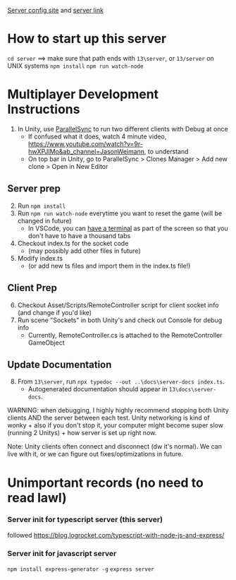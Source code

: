 [Server config site](https://dashboard.heroku.com/apps/cs130-hacman) and [server link](https://cs130-hacman.herokuapp.com/)

# How to start up this server
`cd server` ==> make sure that path ends with `13\server`, or `13/server` on UNIX systems
`npm install`
`npm run watch-node`

# Multiplayer Development Instructions
1. In Unity, use [ParallelSync](https://github.com/VeriorPies/ParrelSync/tree/1.4.1) to run two different clients with Debug at once
    - If confused what it does, watch 4 minute video, https://www.youtube.com/watch?v=9r-hwXPJIMo&ab_channel=JasonWeimann, to understand
    - On top bar in Unity, go to ParallelSync > Clones Manager > Add new clone > Open in New Editor

## Server prep
2. Run `npm install`
3. Run `npm run watch-node` everytime you want to reset the game (will be changed in future)
    - In VSCode, you can [have a terminal](https://code.visualstudio.com/docs/editor/integrated-terminal) as part of the screen so that you don't have to have a thousand tabs
4. Checkout index.ts for the socket code
    - (may possibly add other files in future)
5. Modify index.ts
    - (or add new ts files and import them in the index.ts file!)

## Client Prep
6. Checkout Asset/Scripts/RemoteController script for client socket info (and change if you'd like)
7. Run scene "Sockets" in both Unity's and check out Console for debug info
    - Currently, RemoteController.cs is attached to the RemoteController GameObject

## Update Documentation
8. From `13\server`, run `npx typedoc --out ..\docs\server-docs index.ts`.
    - Autogenerated documentation should appear in `13\docs\server-docs`.

WARNING: when debugging, I highly highly recommend stopping both Unity clients AND the server between each test. Unity networking is kind of wonky + also if you don't stop it, your computer might become super slow (running 2 Unitys) + how server is set up right now.

Note: Unity clients often connect and disconnect (dw it's normal). We can live with it, or we can figure out fixes/optimizations in future.

# Unimportant records (no need to read lawl)

### Server init for typescript server (this server)
followed https://blog.logrocket.com/typescript-with-node-js-and-express/

### Server init for javascript server
`npm install express-generator -g`
`express server`
